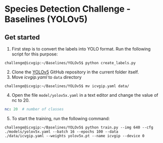 # Species Detection Challenge - Baselines (YOLOv5)

## Get started

1. First step is to convert the labels into YOLO format. Run the following script for this purpose:
```console
challenge@icvgip:~/Baselines/YOLOv5$ python create_labels.py
```
2. Clone the [YOLOv5](https://github.com/ultralytics/yolov5) GitHub repository in the current folder itself.
3. Move _icvgip.yaml_ to ```data``` directory
```console
challenge@icvgip:~/Baselines/YOLOv5$ mv icvgip.yaml data/
```
4. Open the file ```model/yolov5x.yaml``` in a text editor and change the value of nc to 20.
```yaml
nc: 20  # number of classes
```
5. To start the training, run the following command:
```console
challenge@icvgip:~/Baselines/YOLOv5$ python train.py --img 640 --cfg ./models/yolov5x.yaml --batch 16 --epochs 100 --data ./data/icvgip.yaml --weights yolov5x.pt --name icvgip --device 0
```

